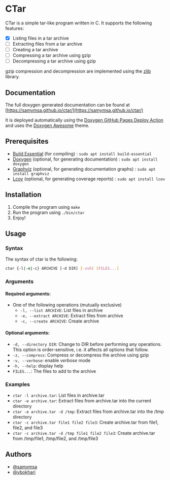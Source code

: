 # CTar

CTar is a simple tar-like program written in C. It supports the following features:
- [x] Listing files in a tar archive
- [ ] Extracting files from a tar archive
- [ ] Creating a tar archive
- [ ] Compressing a tar archive using gzip
- [ ] Decompressing a tar archive using gzip

gzip compression and decompression are implemented using the [zlib](https://github.com/madler/zlib/tree/master) library.

## Documentation

The full doxygen generated documentation can be found at [https://samymsa.github.io/ctar/](https://samymsa.github.io/ctar/)

It is deployed automatically using the [Doxygen GitHub Pages Deploy Action](https://github.com/marketplace/actions/doxygen-github-pages-deploy-action) and uses the [Doxygen Awesome](https://github.com/jothepro/doxygen-awesome-css) theme.

## Prerequisites

- [Build Essential](https://packages.ubuntu.com/focal/build-essential) (for compiling) : `sudo apt install build-essential`
- [Doxygen](https://packages.ubuntu.com/focal/doxygen) (optional, for generating documentation) : `sudo apt install doxygen`
- [Graphviz](https://packages.ubuntu.com/focal/graphviz) (optional, for generating documentation graphs) : `sudo apt install graphviz`
- [Lcov](https://packages.ubuntu.com/focal/lcov) (optional, for generating coverage reports) : `sudo apt install lcov`


## Installation

1. Compile the program using `make`
2. Run the program using `./bin/ctar`
3. Enjoy!

## Usage

### Syntax
The syntax of ctar is the following:

```bash
ctar {-l|-e|-c} ARCHIVE [-d DIR] [-zvh] [FILES...]
```

### Arguments
#### Required arguments:
- One of the following operations (mutually exclusive)
  - `-l, --list ARCHIVE`: List files in archive
  - `-e, --extract ARCHIVE`: Extract files from archive
  - `-c, --create ARCHIVE`: Create archive

#### Optional arguments:
- `-d, --directory DIR`: Change to DIR before performing any operations.  This option is order-sensitive, i.e. it affects all options that follow.
- `-z, --compress`: Compress or decompress the archive using gzip
- `-v, --verbose`: enable *verbose* mode
- `-h, --help`: display help
- `FILES...`: The files to add to the archive

### Examples
- `ctar -l archive.tar`: List files in archive.tar
- `ctar -e archive.tar`: Extract files from archive.tar into the current directory
- `ctar -e archive.tar -d /tmp`: Extract files from archive.tar into the /tmp directory
- `ctar -c archive.tar file1 file2 file3`: Create archive.tar from file1, file2, and file3
- `ctar -c archive.tar -d /tmp file1 file2 file3`: Create archive.tar from /tmp/file1, /tmp/file2, and /tmp/file3

## Authors

- [@samymsa](https://www.github.com/samymsa)
- [@ybokhari](https://www.github.com/ybokhari)
